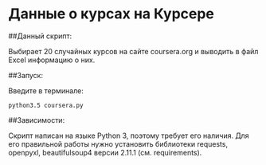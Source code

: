 ﻿# Данные о курсах на Курсере

##Данный скрипт:

Выбирает 20 случайных курсов на сайте coursera.org и выводить в файл Excel информацию о них.

##Запуск:

Введите в терминале:

    python3.5 coursera.py

##Зависимости:

Скрипт написан на языке Python 3, поэтому требует его наличия.
Для его правильной работы нужно установить библиотеки requests, openpyxl, beautifulsoup4 версии 2.11.1 (см. requirements).